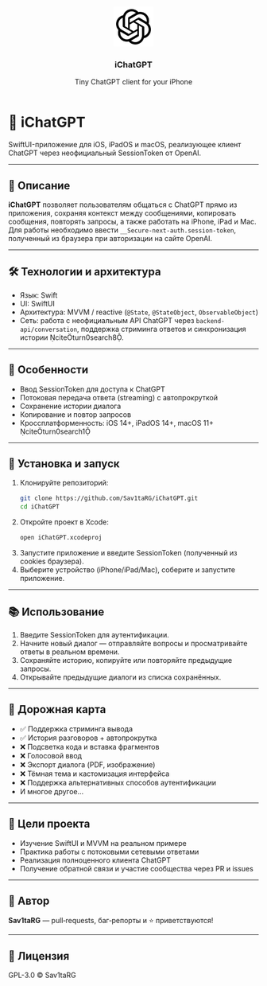 <br/>
<p align="center">
  <a href="https://github.com/Sav1taRG/iChatGPT">
    <img src="https://github.com/Sav1taRG/iChatGPT/blob/master/ChatGPT/Assets.xcassets/AppIcon.appiconset/logo.png" alt="Logo" width="80" height="80">
  </a>

  <h3 align="center">iChatGPT</h3>

  <p align="center">
    Tiny ChatGPT client for your iPhone
    <br/>
    <br/>
  </p>
</p>




# 🤖 iChatGPT

SwiftUI-приложение для iOS, iPadOS и macOS, реализующее клиент ChatGPT через неофициальный SessionToken от OpenAI.

---

## 📌 Описание

**iChatGPT** позволяет пользователям общаться с ChatGPT прямо из приложения, сохраняя контекст между сообщениями, копировать сообщения, повторять запросы, а также работать на iPhone, iPad и Mac. Для работы необходимо ввести `__Secure-next-auth.session-token`, полученный из браузера при авторизации на сайте OpenAI.

---

## 🛠 Технологии и архитектура

- Язык: Swift  
- UI: SwiftUI  
- Архитектура: MVVM / reactive (`@State`, `@StateObject`, `ObservableObject`)  
- Сеть: работа с неофициальным API ChatGPT через `backend-api/conversation`, поддержка стриминга ответов и синхронизация истории citeturn0search8.

---

## 🎱 Особенности

- Ввод SessionToken для доступа к ChatGPT  
- Потоковая передача ответа (streaming) с автопрокруткой  
- Сохранение истории диалога  
- Копирование и повтор запросов  
- Кроссплатформенность: iOS 14+, iPadOS 14+, macOS 11+ citeturn0search1

---

## 🚀 Установка и запуск

1. Клонируйте репозиторий:  
   ```bash
   git clone https://github.com/Sav1taRG/iChatGPT.git
   cd iChatGPT
   ```
2. Откройте проект в Xcode:  
   ```bash
   open iChatGPT.xcodeproj
   ```
3. Запустите приложение и введите SessionToken (полученный из cookies браузера).  
4. Выберите устройство (iPhone/iPad/Mac), соберите и запустите приложение.

---

## 📚 Использование

1. Введите SessionToken для аутентификации.  
2. Начните новый диалог — отправляйте вопросы и просматривайте ответы в реальном времени.  
3. Сохраняйте историю, копируйте или повторяйте предыдущие запросы.  
4. Открывайте предыдущие диалоги из списка сохранённых.

---

## 🔧 Дорожная карта

- ✅ Поддержка стриминга вывода  
- ✅ История разговоров + автопрокрутка  
- ❌ Подсветка кода и вставка фрагментов  
- ❌ Голосовой ввод  
- ❌ Экспорт диалога (PDF, изображение)  
- ❌ Тёмная тема и кастомизация интерфейса  
- ❌ Поддержка альтернативных способов аутентификации  
- И многое другое…

---

## 🎯 Цели проекта

- Изучение SwiftUI и MVVM на реальном примере  
- Практика работы с потоковыми сетевыми ответами  
- Реализация полноценного клиента ChatGPT  
- Получение обратной связи и участие сообщества через PR и issues

---

## 👤 Автор

**Sav1taRG** — pull‑requests, баг‑репорты и ⭐ приветствуются!

---

## 📄 Лицензия

GPL-3.0 © Sav1taRG
